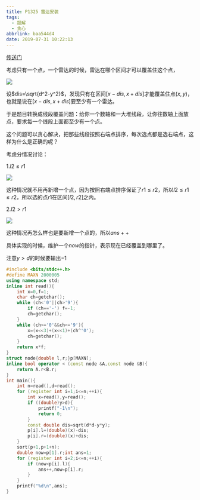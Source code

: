 ```yaml
---
title: P1325 雷达安装
tags:
  - 题解
  - 贪心
abbrlink: baa544d4
date: 2019-07-31 10:22:13
---
```


[传送门](https://www.luogu.org/problem/P1325)

考虑只有一个点，一个雷达的时候，雷达在哪个区间才可以覆盖住这个点，

![](/images/circle.png)

设$dis=\sqrt{d^2-y^2}$，发现只有在区间$[x-dis,x+dis]$才能覆盖住点$(x,y)$，也就是说在$[x-dis,x+dis]$要至少有一个雷达。

于是题目转换成线段覆盖问题：给你一个数轴和一大堆线段，让你往数轴上面放点，要求每一个线段上面都至少有一个点。

这个问题可以贪心解决，把那些线段按照右端点排序，每次选点都是选右端点，这样为什么是正确的呢？

考虑分情况讨论：

1.$l2 \le r1$

![](/images/point.png)

这种情况就不用再新增一个点，因为按照右端点排序保证了$r1 \le r2$，所以$l2 \le r1 \le r2$，所以选的点$r1$在区间$[l2,r2]$之内。

2.$l2 > r1$

![](/images/point2.png)

这种情况再怎么样也是要新增一个点的，所以$ans++$

具体实现的时候，维护一个$now$的指针，表示现在已经覆盖到哪里了。

注意$y>d$的时候要输出$-1$

```cpp
#include <bits/stdc++.h>
#define MAXN 2000005
using namespace std;
inline int read(){
    int x=0,f=1;
    char ch=getchar();
    while (ch<'0'||ch>'9'){
        if (ch=='-') f=-1;
        ch=getchar();
    }
    while (ch>='0'&&ch<='9'){
        x=(x<<3)+(x<<1)+(ch^'0');
        ch=getchar();
    }
    return x*f;
}
struct node{double l,r;}p[MAXN];
inline bool operator < (const node &A,const node &B){
    return A.r<B.r;
}
int main(){
    int n=read(),d=read();
    for (register int i=1;i<=n;++i){
        int x=read(),y=read();
        if ((double)y>d){
            printf("-1\n");
            return 0;
        }
        const double dis=sqrt(d*d-y*y);
        p[i].l=(double)(x)-dis;
        p[i].r=(double)(x)+dis;
    }
    sort(p+1,p+1+n);
    double now=p[1].r;int ans=1;
    for (register int i=2;i<=n;++i){
        if (now<p[i].l){
            ans++,now=p[i].r;
        }
    }
    printf("%d\n",ans);
}
```

